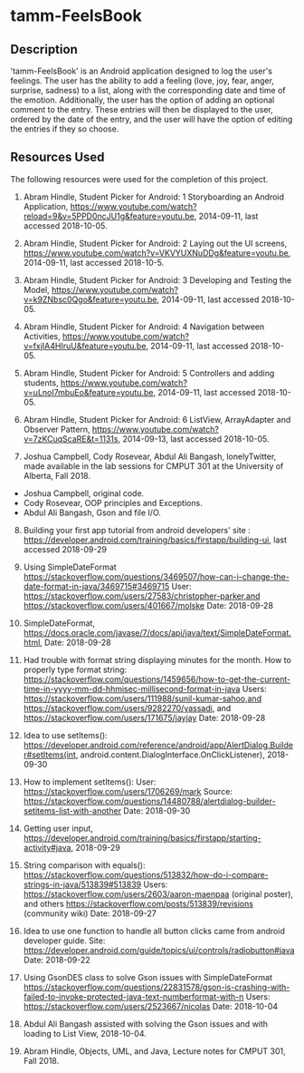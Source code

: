 # tamm-FeelsBook

## Description

'tamm-FeelsBook' is an Android application designed to log the user's feelings. The user has the ability 
to add a feeling (love, joy, fear, anger, surprise, sadness) to a list, along with the corresponding date
and time of the emotion. Additionally, the user has the option of adding an optional comment to the entry.
These entries will then be displayed to the user, ordered by the date of the entry, and the user will have
the option of editing the entries if they so choose.

## Resources Used

The following resources were used for the completion of this project.

1. Abram Hindle, Student Picker for Android: 1 Storyboarding an Android Application, https://www.youtube.com/watch?reload=9&v=5PPD0ncJU1g&feature=youtu.be, 2014-09-11, last accessed 2018-10-05.

2. Abram Hindle, Student Picker for Android: 2 Laying out the UI screens, https://www.youtube.com/watch?v=VKVYUXNuDDg&feature=youtu.be, 2014-09-11, last accessed 2018-10-5.

3. Abram Hindle, Student Picker for Android: 3 Developing and Testing the Model, https://www.youtube.com/watch?v=k9ZNbsc0Qgo&feature=youtu.be, 2014-09-11, last accessed 2018-10-05.

4. Abram Hindle, Student Picker for Android: 4 Navigation between Activities, https://www.youtube.com/watch?v=fxjIA4HIruU&feature=youtu.be, 2014-09-11, last accessed 2018-10-05.

5. Abram Hindle, Student Picker for Android: 5 Controllers and adding students, https://www.youtube.com/watch?v=uLnoI7mbuEo&feature=youtu.be, 2014-09-11, last accessed 2018-10-05.

6. Abram Hindle, Student Picker for Android: 6 ListView, ArrayAdapter and Observer Pattern, https://www.youtube.com/watch?v=7zKCuqScaRE&t=1131s, 2014-09-13, last accessed 2018-10-05.



7. Joshua Campbell, Cody Rosevear, Abdul Ali Bangash, lonelyTwitter, made available in the lab sessions for CMPUT 301 at the University of Alberta, Fall 2018.
 - Joshua Campbell, original code.
 - Cody Rosevear, OOP principles and Exceptions.
 - Abdul Ali Bangash, Gson and file I/O.

8. Building your first app tutorial from android developers' site : https://developer.android.com/training/basics/firstapp/building-ui, last accessed 2018-09-29

9. Using SimpleDateFormat
https://stackoverflow.com/questions/3469507/how-can-i-change-the-date-format-in-java/3469715#3469715
User: https://stackoverflow.com/users/27583/christopher-parker,and	       	 https://stackoverflow.com/users/401667/molske
Date: 2018-09-28

10. SimpleDateFormat, https://docs.oracle.com/javase/7/docs/api/java/text/SimpleDateFormat.html, Date: 2018-09-28

11. Had trouble with format string displaying minutes for the month. How to properly type format string:
 https://stackoverflow.com/questions/1459656/how-to-get-the-current-time-in-yyyy-mm-dd-hhmisec-millisecond-format-in-java
Users: https://stackoverflow.com/users/111988/sunil-kumar-sahoo,and
        https://stackoverflow.com/users/9282270/yassadi, and
        https://stackoverflow.com/users/171675/jayjay
Date: 2018-09-28

12. Idea to use setItems(): https://developer.android.com/reference/android/app/AlertDialog.Builder#setItems(int, android.content.DialogInterface.OnClickListener), 2018-09-30

13. How to implement setItems():
User: https://stackoverflow.com/users/1706269/mark
Source: https://stackoverflow.com/questions/14480788/alertdialog-builder-setitems-list-with-another
Date: 2018-09-30

14. Getting user input, https://developer.android.com/training/basics/firstapp/starting-activity#java, 2018-09-29

15. String comparison with equals(): https://stackoverflow.com/questions/513832/how-do-i-compare-strings-in-java/513839#513839
Users: https://stackoverflow.com/users/2603/aaron-maenpaa (original poster), and others
      https://stackoverflow.com/posts/513839/revisions (community wiki)
Date: 2018-09-27

16. Idea to use one function to handle all button clicks came from android developer guide.
Site: https://developer.android.com/guide/topics/ui/controls/radiobutton#java
Date: 2018-09-22

17. Using GsonDES class to solve Gson issues with SimpleDateFormat
https://stackoverflow.com/questions/22831578/gson-is-crashing-with-failed-to-invoke-protected-java-text-numberformat-with-n
Users: https://stackoverflow.com/users/2523667/nicolas
Date: 2018-10-04

18. Abdul Ali Bangash assisted with solving the Gson issues and with loading to List View, 2018-10-04.

19. Abram Hindle, Objects, UML, and Java, Lecture notes for CMPUT 301, Fall 2018.



